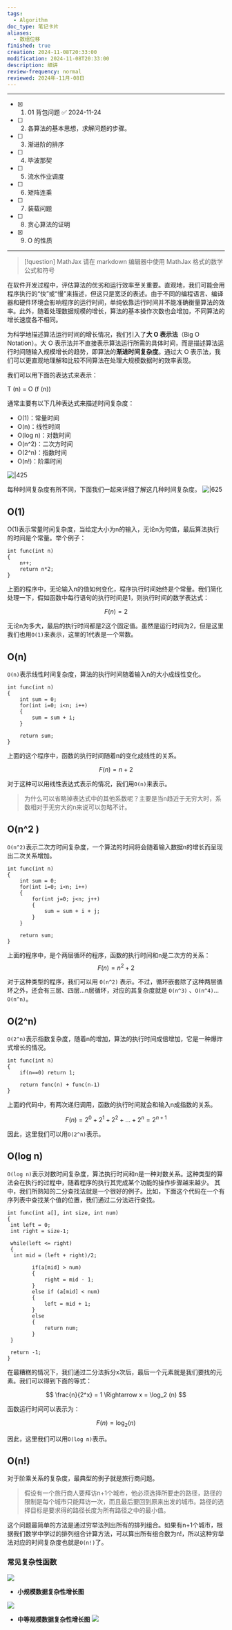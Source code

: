 ```yaml
---
tags:
  - Algorithm
doc_type: 笔记卡片
aliases:
  - 数组位移
finished: true
creation: 2024-11-08T20:33:00
modification: 2024-11-08T20:33:00
description: 细讲
review-frequency: normal
reviewed: 2024年-11月-08日
---
```

---

- [x] 1. 01 背包问题 ✅ 2024-11-24
- [ ] 2. 各算法的基本思想，求解问题的步骤。
- [ ] 3. 渐进阶的排序
- [ ] 4. 毕波那契
- [ ] 5. 流水作业调度
- [ ] 6. 矩阵连乘
- [ ] 7. 装载问题
- [ ] 8. 贪心算法的证明
- [x] 9. O 的性质

---

>[!question] MathJax
>请在 markdown 编辑器中使用 MathJax 格式的数学公式和符号

在软件开发过程中，评估算法的优劣和运行效率至关重要。直观地，我们可能会用程序执行的“快”或“慢”来描述，但这只是宽泛的表述。由于不同的编程语言、编译器和硬件环境会影响程序的运行时间，单纯依靠运行时间并不能准确衡量算法的效率。此外，随着处理数据规模的增长，算法的基本操作次数也会增加，不同算法的增长速度各不相同。

为科学地描述算法运行时间的增长情况，我们引入了**大 O 表示法**（Big O Notation）。大 O 表示法并不直接表示算法运行所需的具体时间，而是描述算法运行时间随输入规模增长的趋势，即算法的**渐进时间复杂度**。通过大 O 表示法，我们可以更直观地理解和比较不同算法在处理大规模数据时的效率表现。

我们可以用下面的表达式来表示：

$$$$
   T (n) = O (f (n))
$$$$

通常主要有以下几种表达式来描述时间复杂度：

- O(1)：常量时间
- O(n)：线性时间
- O(log n)：对数时间
- O(n^2)：二次方时间
- O(2^n)：指数时间
- O(n!)：阶乘时间

![|425](../../../算法SSS/PPTTurnINFO/assets/屏幕截图%202024-11-01%20103439.png)

每种时间复杂度有所不同，下面我们一起来详细了解这几种时间复杂度。
![|625](assets/Pasted%20image%2020241109124233.png)


## O(1)

O(1)表示常量时间复杂度，当给定大小为n的输入，无论n为何值，最后算法执行的时间是个常量。举个例子：

```text
int func(int n)
{
    n++;
    return n*2;
}
```

上面的程序中，无论输入n的值如何变化，程序执行时间始终是个常量。我们简化处理一下，假如函数中每行语句的执行时间是1，则执行时间的数学表达式：

$$
   F (n) = 2
$$

无论n为多大，最后的执行时间都是2这个固定值。虽然是运行时间为2，但是这里我们也用`O(1)`来表示，这里的1代表是一个常数。

## O(n)

`O(n)`表示线性时间复杂度，算法的执行时间随着输入n的大小成线性变化。

```text
int func(int n)
{
    int sum = 0;
    for(int i=0; i<n; i++)
    {
        sum = sum + i;
    }

    return sum;
}
```

上面的这个程序中，函数的执行时间随着n的变化成线性的关系。

$$
   F (n) = n + 2
$$


对于这种可以用线性表达式表示的情况，我们用`O(n)`来表示。

> 为什么可以省略掉表达式中的其他系数呢？主要是当n趋近于无穷大时，系数相对于无穷大的n来说可以忽略不计。  

## O(n^2 )

`O(n^2)`表示二次方时间复杂度，一个算法的时间将会随着输入数据n的增长而呈现出二次关系增加。

```text
int func(int n)
{
    int sum = 0;
    for(int i=0; i<n; i++)
    {
        for(int j=0; j<n; j++)
        {
            sum = sum + i + j;
        }
    }

    return sum;
}
```

上面的程序中，是个两层循环的程序，函数的执行时间和n是二次方的关系：
$$
   F (n) = n^2 + 2
$$

对于这种类型的程序，我们可以用 `O(n^2)` 表示。不过，循环嵌套除了这种两层循环之外，还会有三层、四层...n层循环，对应的其复杂度就是 `O(n^3)` 、`O(n^4)`... `O(n^n)`。

## O(2^n)

`O(2^n)`表示指数复杂度，随着n的增加，算法的执行时间成倍增加，它是一种爆炸式增长的情况。

```text
int func(int n)
{
    if(n==0) return 1;

    return func(n) + func(n-1)
}

```

上面的代码中，有两次递归调用，函数的执行时间就会和输入n成指数的关系。

$$
   F (n) = 2^0 + 2^1 + 2^2 + \dots + 2^n = 2^{n+1}
$$

因此，这里我们可以用`O(2^n)`表示。

## O(log n)

`O(log n)`表示对数时间复杂度，算法执行时间和n是一种对数关系。这种类型的算法会在执行的过程中，随着程序的执行其完成某个功能的操作步骤越来越少。 其中，我们所熟知的二分查找法就是一个很好的例子。比如，下面这个代码在一个有序列表中查找某个值的位置，我们通过二分法进行查找。

```text
int func(int a[], int size, int num)
{
 int left = 0;
 int right = size-1;

 while(left <= right)
 {
  int mid = (left + right)/2;

        if(a[mid] > num)
        {
            right = mid - 1;
        }
        else if (a[mid] < num)
        {
            left = mid + 1;
        }
        else
        {
            return num;
        }
 }

 return -1;
}

```

在最糟糕的情况下，我们通过二分法拆分x次后，最后一个元素就是我们要找的元素。我们可以得到下面的等式：

$$
   \frac{n}{2^x} = 1 \Rightarrow x = \log_2 (n)
$$

函数运行时间可以表示为：

$$
   F (n) = \log_2 (n)
$$

因此，这里我们可以用`O(log n)`表示。

## O(n!)

对于阶乘关系的复杂度，最典型的例子就是旅行商问题。

> 假设有一个旅行商人要拜访n+1个城市，他必须选择所要走的路径，路径的限制是每个城市只能拜访一次，而且最后要回到原来出发的城市。路径的选择目标是要求得的路径长度为所有路径之中的最小值。  

这个问题最简单的方法是通过穷举法列出所有的排列组合。如果有n+1个城市，根据我们数学中学过的排列组合计算方法，可以算出所有组合数为n!，所以这种穷举法对应的时间复杂度也就是`O(n!)`了。

### 常见复杂性函数
![](../../../算法SSS/PPTTurnINFO/assets/屏幕截图%202024-11-01%20103439.png)

- **小规模数据复杂性增长图**

![](../../../算法SSS/PPTTurnINFO/assets/屏幕截图%202024-11-01%20103452.png)
- **中等规模数据复杂性增长图**
![](../../../算法SSS/PPTTurnINFO/assets/屏幕截图%202024-11-01%20103500.png)








